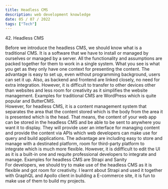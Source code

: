```yaml
---
title: Headless CMS
description: web development knowledge
date: 05 / 07 / 2022
tags: ["Tech"]
---
```


<p>42. Headless CMS</p>

<p>Before we introduce the headless CMS, we should know what is a traditional CMS. It is a software that we have to install or managed by ourselves or managed by a server. All the functionality and assumptions are packed together for them to work in a single system. What you see is what you get as they only have one context for presenting the content. The advantage is easy to set up, even without programming background, users can set it up. Also, as backend and frontend are linked closely, no need for extra integration. However, it is difficult to transfer to other devices other than websites and less room for creativity as it simplifies the website management. Examples for traditional CMS are WordPress which is quite popular and ButterCMS.
<br/>
However, for headless CMS, it is a content management system that separates the area that the content stored which is the body from the area it is presented which is the head. That means, the content of your web app can be stored in the headless CMS and be able to be sent to anywhere you want it to display. They will provide user an interface for managing content and provide the content via APIs which web developers can make use for query and build applications. The advantage are including easy to store and manage with a destinated platform, room for third-party platform to integrate which is much more flexible. However, it is ddifficult to edit the UI as it is a built-in one and requite professional developers to integrate and manage. Examples for headless CMS are Strapi and Sanity
<br/>
For developers, we should try to make use of the headless CMS as it is flexible and got room for creativity. I learnt about Strapi and used it together with GraphQL and Apollo client in building a E-commerce site, it is fun to make use of them to build my projects.
</p>
